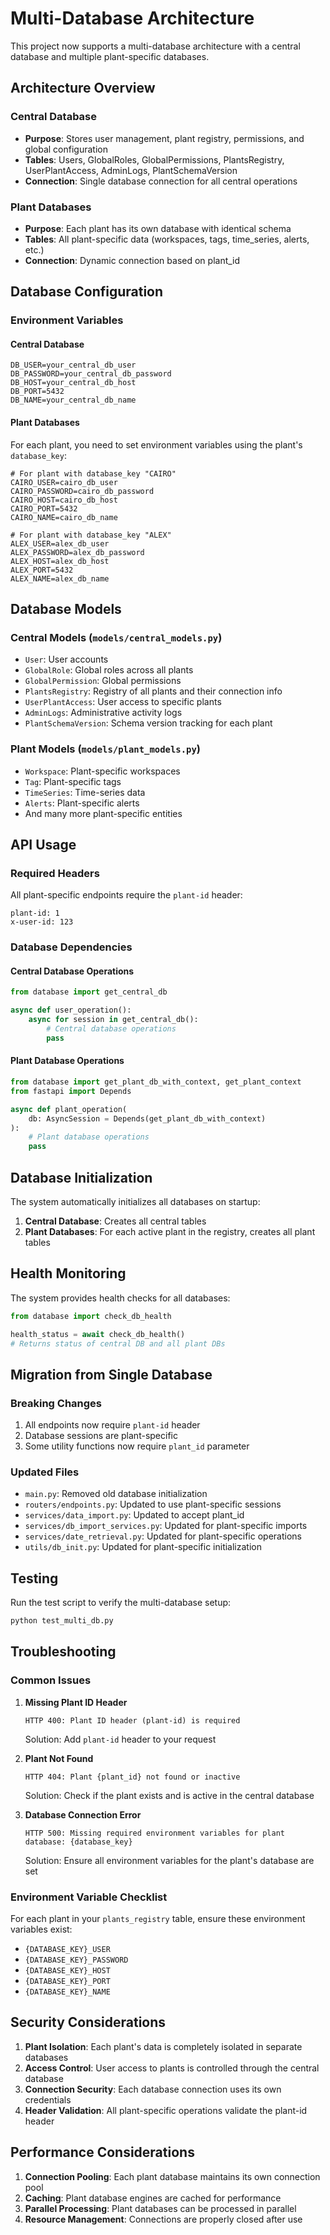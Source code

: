 # Multi-Database Architecture

This project now supports a multi-database architecture with a central database and multiple plant-specific databases.

## Architecture Overview

### Central Database
- **Purpose**: Stores user management, plant registry, permissions, and global configuration
- **Tables**: Users, GlobalRoles, GlobalPermissions, PlantsRegistry, UserPlantAccess, AdminLogs, PlantSchemaVersion
- **Connection**: Single database connection for all central operations

### Plant Databases
- **Purpose**: Each plant has its own database with identical schema
- **Tables**: All plant-specific data (workspaces, tags, time_series, alerts, etc.)
- **Connection**: Dynamic connection based on plant_id

## Database Configuration

### Environment Variables

#### Central Database
```env
DB_USER=your_central_db_user
DB_PASSWORD=your_central_db_password
DB_HOST=your_central_db_host
DB_PORT=5432
DB_NAME=your_central_db_name
```

#### Plant Databases
For each plant, you need to set environment variables using the plant's `database_key`:

```env
# For plant with database_key "CAIRO"
CAIRO_USER=cairo_db_user
CAIRO_PASSWORD=cairo_db_password
CAIRO_HOST=cairo_db_host
CAIRO_PORT=5432
CAIRO_NAME=cairo_db_name

# For plant with database_key "ALEX"
ALEX_USER=alex_db_user
ALEX_PASSWORD=alex_db_password
ALEX_HOST=alex_db_host
ALEX_PORT=5432
ALEX_NAME=alex_db_name
```

## Database Models

### Central Models (`models/central_models.py`)
- `User`: User accounts
- `GlobalRole`: Global roles across all plants
- `GlobalPermission`: Global permissions
- `PlantsRegistry`: Registry of all plants and their connection info
- `UserPlantAccess`: User access to specific plants
- `AdminLogs`: Administrative activity logs
- `PlantSchemaVersion`: Schema version tracking for each plant

### Plant Models (`models/plant_models.py`)
- `Workspace`: Plant-specific workspaces
- `Tag`: Plant-specific tags
- `TimeSeries`: Time-series data
- `Alerts`: Plant-specific alerts
- And many more plant-specific entities

## API Usage

### Required Headers
All plant-specific endpoints require the `plant-id` header:

```http
plant-id: 1
x-user-id: 123
```

### Database Dependencies

#### Central Database Operations
```python
from database import get_central_db

async def user_operation():
    async for session in get_central_db():
        # Central database operations
        pass
```

#### Plant Database Operations
```python
from database import get_plant_db_with_context, get_plant_context
from fastapi import Depends

async def plant_operation(
    db: AsyncSession = Depends(get_plant_db_with_context)
):
    # Plant database operations
    pass
```

## Database Initialization

The system automatically initializes all databases on startup:

1. **Central Database**: Creates all central tables
2. **Plant Databases**: For each active plant in the registry, creates all plant tables

## Health Monitoring

The system provides health checks for all databases:

```python
from database import check_db_health

health_status = await check_db_health()
# Returns status of central DB and all plant DBs
```

## Migration from Single Database

### Breaking Changes
1. All endpoints now require `plant-id` header
2. Database sessions are plant-specific
3. Some utility functions now require `plant_id` parameter

### Updated Files
- `main.py`: Removed old database initialization
- `routers/endpoints.py`: Updated to use plant-specific sessions
- `services/data_import.py`: Updated to accept plant_id
- `services/db_import_services.py`: Updated for plant-specific imports
- `services/date_retrieval.py`: Updated for plant-specific operations
- `utils/db_init.py`: Updated for plant-specific initialization

## Testing

Run the test script to verify the multi-database setup:

```bash
python test_multi_db.py
```

## Troubleshooting

### Common Issues

1. **Missing Plant ID Header**
   ```
   HTTP 400: Plant ID header (plant-id) is required
   ```
   Solution: Add `plant-id` header to your request

2. **Plant Not Found**
   ```
   HTTP 404: Plant {plant_id} not found or inactive
   ```
   Solution: Check if the plant exists and is active in the central database

3. **Database Connection Error**
   ```
   HTTP 500: Missing required environment variables for plant database: {database_key}
   ```
   Solution: Ensure all environment variables for the plant's database are set

### Environment Variable Checklist

For each plant in your `plants_registry` table, ensure these environment variables exist:
- `{DATABASE_KEY}_USER`
- `{DATABASE_KEY}_PASSWORD`
- `{DATABASE_KEY}_HOST`
- `{DATABASE_KEY}_PORT`
- `{DATABASE_KEY}_NAME`

## Security Considerations

1. **Plant Isolation**: Each plant's data is completely isolated in separate databases
2. **Access Control**: User access to plants is controlled through the central database
3. **Connection Security**: Each database connection uses its own credentials
4. **Header Validation**: All plant-specific operations validate the plant-id header

## Performance Considerations

1. **Connection Pooling**: Each plant database maintains its own connection pool
2. **Caching**: Plant database engines are cached for performance
3. **Parallel Processing**: Plant databases can be processed in parallel
4. **Resource Management**: Connections are properly closed after use 